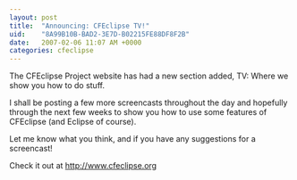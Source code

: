 ```yaml
---
layout: post
title:  "Announcing: CFEclipse TV!"
uid:	"8A99B10B-BAD2-3E7D-B02215FE88DF8F2B"
date:   2007-02-06 11:07 AM +0000
categories: cfeclipse
---
```

The CFEclipse Project website has had a new section added, TV: Where we show you how to do stuff.

I shall be posting a few more screencasts throughout the day and hopefully through the next few weeks to show you how to use some features of CFEclipse (and Eclipse of course).

Let me know what you think, and if you have any suggestions for a screencast!

Check it out at <A href="http://www.cfeclipse.org/index.cfm?event=page&page=TV">http://www.cfeclipse.org</a>